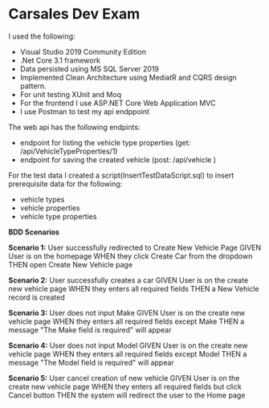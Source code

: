 # Carsales Dev Exam

I used the following:
 - Visual Studio 2019 Community Edition
 - .Net Core 3.1 framework
 - Data persisted using MS SQL Server 2019
 - Implemented Clean Architecture using MediatR and CQRS design pattern.
 - For unit testing XUnit and Moq
 - For the frontend I use ASP.NET Core Web Application MVC
 - I use Postman to test my api endppoint

 The web api has the following endpints:
  - endpoint for listing the vehicle type properties (get: /api/VehicleTypeProperties/1)
  - endpoint for saving the created vehicle (post: /api/vehicle )

  For the test data I created a script(InsertTestDataScript.sql) to insert prerequisite data for the following:
  - vehicle types
  - vehicle properties
  - vehicle type properties


**BDD Scenarios**

**Scenario 1:** User successfully redirected to Create New Vehicle Page
GIVEN  User is on the homepage
WHEN they click Create Car from the dropdown 
THEN open Create New Vehicle page

**Scenario 2:** User successfully creates a car
GIVEN  User is on the create new vehicle page
WHEN they enters all required fields
THEN a New Vehicle record is created

**Scenario 3:** User does not input Make 
GIVEN  User is on the create new vehicle page
WHEN they enters all required fields except Make
THEN a message "The Make field is required" will appear

**Scenario 4:** User does not input Model
GIVEN  User is on the create new vehicle page
WHEN they enters all required fields except Model
THEN a message "The Model field is required" will appear

**Scenario 5:** User cancel creation of new vehicle
GIVEN  User is on the create new vehicle page
WHEN they enters all required fields but click Cancel button
THEN the system will redirect the user to the Home page

